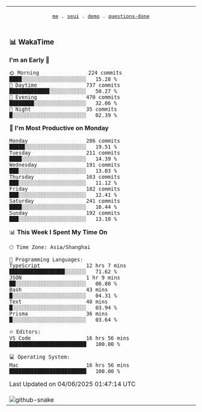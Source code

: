
<div align="center">

<table>
<tr><td>
  <p align="center">
  <samp>
    <a href="https://github.com/seaeam/seaeam">me</a> .
    <a href="https://github.com/SeaMmMm/se-element">seui</a> .
    <a href="https://github.com/seaeam/project-demo">demo</a> .
    <a href="https://github.com/506-FETL/one-question-per-day">questions-done</a>
    
  </samp>
    </p>
</td></tr>

<tr><td>

### 📊 WakaTime

<!--START_SECTION:waka-->
**I'm an Early 🐤** 

```text
🌞 Morning                224 commits         ████░░░░░░░░░░░░░░░░░░░░░   15.28 % 
🌆 Daytime                737 commits         █████████████░░░░░░░░░░░░   50.27 % 
🌃 Evening                470 commits         ████████░░░░░░░░░░░░░░░░░   32.06 % 
🌙 Night                  35 commits          █░░░░░░░░░░░░░░░░░░░░░░░░   02.39 % 
```
📅 **I'm Most Productive on Monday** 

```text
Monday                   286 commits         █████░░░░░░░░░░░░░░░░░░░░   19.51 % 
Tuesday                  211 commits         ████░░░░░░░░░░░░░░░░░░░░░   14.39 % 
Wednesday                191 commits         ███░░░░░░░░░░░░░░░░░░░░░░   13.03 % 
Thursday                 163 commits         ███░░░░░░░░░░░░░░░░░░░░░░   11.12 % 
Friday                   182 commits         ███░░░░░░░░░░░░░░░░░░░░░░   12.41 % 
Saturday                 241 commits         ████░░░░░░░░░░░░░░░░░░░░░   16.44 % 
Sunday                   192 commits         ███░░░░░░░░░░░░░░░░░░░░░░   13.10 % 
```


📊 **This Week I Spent My Time On** 

```text
🕑︎ Time Zone: Asia/Shanghai

💬 Programming Languages: 
TypeScript               12 hrs 7 mins       ██████████████████░░░░░░░   71.62 % 
JSON                     1 hr 9 mins         ██░░░░░░░░░░░░░░░░░░░░░░░   06.80 % 
Bash                     43 mins             █░░░░░░░░░░░░░░░░░░░░░░░░   04.31 % 
Text                     40 mins             █░░░░░░░░░░░░░░░░░░░░░░░░   03.94 % 
Prisma                   36 mins             █░░░░░░░░░░░░░░░░░░░░░░░░   03.64 % 

🔥 Editors: 
VS Code                  16 hrs 56 mins      █████████████████████████   100.00 % 

💻 Operating System: 
Mac                      16 hrs 56 mins      █████████████████████████   100.00 % 
```


 Last Updated on 04/06/2025 01:47:14 UTC
<!--END_SECTION:waka-->
</td></tr>

<tr><td>
  <img alt="github-snake" src="profile-snake-contrib/github-user-contribution.svg"/>
</td></tr>

</table>
